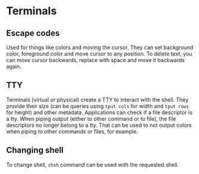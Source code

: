 # Terminals
## Escape codes
Used for things like colors and moving the cursor. They can set background color, foreground color and move cursor to any position. To delete text, you can move cursor backwards, replace with space and move it backwards again.
## TTY
Terminals (virtual or physical) create a TTY to interact with the shell. They provide their size (can be queries using `tput cols` for width and `tput rows` for height) and other metadata.
Applications can check if a file descriptor is a tty.
When piping output (either to other command or to file), the file descriptors no longer belong to a tty. That can be used to not output colors when piping to other commands or files, for example.
## Changing shell
To change shell, `chsh` command can be used with the requested shell.